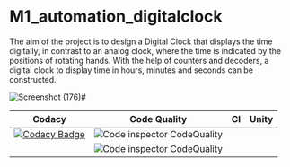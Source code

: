 # M1_automation_digitalclock
The aim of the project is to design a  Digital Clock that displays the time digitally, in contrast to an analog clock, where the time is indicated by the positions of rotating hands. With the help of counters and decoders, a digital clock to display time in hours, minutes and seconds can be constructed.

![Screenshot (176)](https://user-images.githubusercontent.com/94216191/143062377-c3cf6843-30c8-41d7-b7f4-efac0590b9b1.png)#

Codacy | Code Quality | CI | Unity
------|----------|-------|--------------
[![Codacy Badge](https://app.codacy.com/project/badge/Grade/74d33e3cbe424480903a04641b36a6e8)](https://www.codacy.com/gh/deepakraj11/M1_automation_digitalclock/dashboard?utm_source=github.com&amp;utm_medium=referral&amp;utm_content=deepakraj11/M1_automation_digitalclock&amp;utm_campaign=Badge_Grade)| ![Code inspector CodeQuality](https://api.codiga.io/project/29949/score/svg)
||![Code inspector CodeQuality](https://api.codiga.io/project/29949/status/svg)
